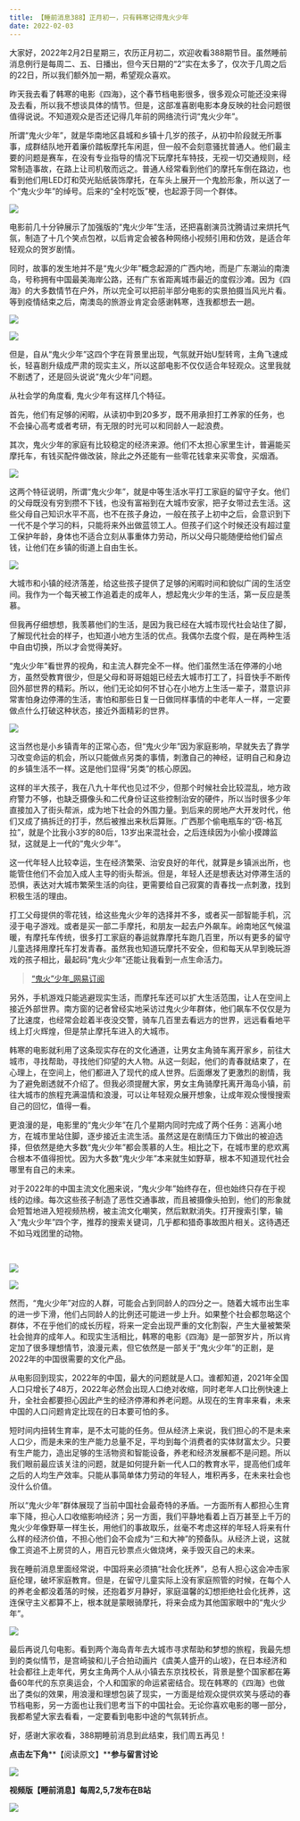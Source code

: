 ```yaml
---
title: 【睡前消息388】正月初一，只有韩寒记得鬼火少年
date: 2022-02-03
---
```









大家好，2022年2月2日星期三，农历正月初二，欢迎收看388期节目。虽然睡前消息例行是每周二、五、日播出，但今天日期的“2”实在太多了，仅次于几周之后的22日，所以我们额外加一期，希望观众喜欢。





昨天我去看了韩寒的电影《四海》，这个春节档电影很多，很多观众可能还没来得及去看，所以我不想谈具体的情节。但是，这部准喜剧电影本身反映的社会问题很值得说说。不知道观众是否还记得几年前的网络流行词“鬼火少年”。





所谓“鬼火少年”，就是华南地区县城和乡镇十几岁的孩子，从初中阶段就无所事事，成群结队地开着廉价踏板摩托车闲逛，但一般不会刻意骚扰普通人。他们最主要的问题是赛车，在没有专业指导的情况下玩摩托车特技，无视一切交通规则，经常制造事故，在路上让司机敬而远之。普通人经常看到他们的摩托车倒在路边，也看到他们用LED灯和荧光贴纸装饰摩托，在车头上展开一个鬼脸形象，所以送了一个“鬼火少年”的绰号。后来的“全村吃饭”梗，也起源于同一个群体。







![](/images/btnews/0301_0400/0388/79dfd3e1-e0ea-4a21-b6c1-541eab35e05b.webp)







电影前几十分钟展示了加强版的“鬼火少年”生活，还把喜剧演员沈腾请过来烘托气氛，制造了十几个笑点包袱，以后肯定会被各种网络小视频引用和仿效，是适合年轻观众的贺岁剧情。





同时，故事的发生地并不是“鬼火少年”概念起源的广西内地，而是广东潮汕的南澳岛，号称拥有中国最美海岸公路，还有广东省距离城市最近的度假沙滩。因为《四海》的大多数情节在户外，所以完全可以把前半部分电影的实景拍摄当风光片看。等到疫情结束之后，南澳岛的旅游业肯定会感谢韩寒，连我都想去一趟。







![](/images/btnews/0301_0400/0388/a7597716-416c-40e2-b4ea-97ad949adec3.webp)





![](/images/btnews/0301_0400/0388/dcff9a7b-9f59-4d0a-b1f2-229307d1483b.webp)







但是，自从“鬼火少年”这四个字在背景里出现，气氛就开始U型转弯，主角飞速成长，轻喜剧升级成严肃的现实主义，所以这部电影不仅仅适合年轻观众。这里我就不剧透了，还是回头说说“鬼火少年”问题。





从社会学的角度看, 鬼火少年有这样几个特征。





首先，他们有足够的闲暇，从读初中到20多岁，既不用承担打工养家的任务，也不会操心高考或者考研，有无限的时光可以和同龄人一起浪费。





其次，鬼火少年的家庭有比较稳定的经济来源。他们不太担心家里生计，普遍能买摩托车，有钱买配件做改装，除此之外还能有一些零花钱拿来买零食，买烟酒。







![](/images/btnews/0301_0400/0388/4e6b1a39-73d3-4ed8-91cf-de8d96f62f76.webp)







这两个特征说明，所谓“鬼火少年”，就是中等生活水平打工家庭的留守子女。他们的父母既没有穷到攒不下钱，也没有富裕到在大城市安家，把子女带过去生活。这些父母自己知识水平不高，也不在孩子身边，一般在孩子上初中之后，会意识到下一代不是个学习的料，只能将来外出做蓝领工人。但孩子们这个时候还没有超过童工保护年龄，身体也不适合立刻从事重体力劳动，所以父母只能随便给他们留点钱，让他们在乡镇的街道上自由生长。







![](/images/btnews/0301_0400/0388/6b349487-a9fb-4b94-9036-0bce387f7a0d.webp)







大城市和小镇的经济落差，给这些孩子提供了足够的闲暇时间和貌似广阔的生活空间。我作为一个每天被工作追着走的成年人，想起鬼火少年的生活，第一反应是羡慕。





但我再仔细想想，我羡慕他们的生活，是因为我已经在大城市现代社会站住了脚，了解现代社会的样子，也知道小地方生活的优点。我偶尔去度个假，是在两种生活中自由切换，所以才会觉得美好。





“鬼火少年”看世界的视角，和主流人群完全不一样。他们虽然生活在停滞的小地方，虽然受教育很少，但是父母和哥哥姐姐已经去大城市打工了，抖音快手不断传回外部世界的精彩。所以，他们无论如何不甘心在小地方上生活一辈子，潜意识非常害怕身边停滞的生活，害怕和那些日复一日做同样事情的中老年人一样，一定要做点什么打破这种状态，接近外面精彩的世界。







![](/images/btnews/0301_0400/0388/f69b60e9-0762-4287-bb18-54be0a7ee221.webp)







这当然也是小乡镇青年的正常心态，但“鬼火少年”因为家庭影响，早就失去了靠学习改变命运的机会，所以只能做点另类的事情，刺激自己的神经，证明自己和身边的乡镇生活不一样。这是他们显得“另类”的核心原因。





这样的半大孩子，我在八九十年代也见过不少，但那个时候社会比较混乱，地方政府警力不够，也缺乏摄像头和二代身份证这些控制治安的硬件，所以当时很多少年直接加入了街头帮派，成为地下社会的外围力量。到后来的房地产大开发时代，他们又成了搞拆迁的打手，然后被推出来秋后算账。广西那个偷电瓶车的“窃-格瓦拉”，就是个比我小3岁的80后，13岁出来混社会，之后连续因为小偷小摸蹲监狱，这就是上一代的“鬼火少年”。





这一代年轻人比较幸运，生在经济繁荣、治安良好的年代，就算是乡镇派出所，也能管住他们不会加入成人主导的街头帮派。但是，年轻人还是想表达对停滞生活的恐惧，表达对大城市繁荣生活的向往，更需要给自己寂寞的青春找一点刺激，找到积极生活的理由。





打工父母提供的零花钱，给这些鬼火少年的选择并不多，或者买一部智能手机，沉浸于电子游戏。或者是买一部二手摩托，和朋友一起去户外飙车。岭南地区气候温暖，有摩托车传统，很多打工家庭的春运就靠摩托车跑几百里，所以有更多的留守儿童选择用摩托车打发青春。虽然我也知道玩摩托不安全，但和每天从早到晚玩游戏的孩子相比，最起码“鬼火少年”还能让我看到一点生命活力。


> [“鬼火”少年_网易订阅](https://www.163.com/dy/article/EO92HAKR0527K16K.html)






另外，手机游戏只能逃避现实生活，而摩托车还可以扩大生活范围，让人在空间上接近外部世界。南方窗的记者曾经实地采访过鬼火少年群体，他们飙车不仅仅是为了比速度，也经常会趁着半夜没交警，骑车几百里去看远方的世界，远远看看地平线上灯火辉煌，但是禁止摩托车进入的大城市。





韩寒的电影就利用了这条现实存在的文化通道，让男女主角骑车离开家乡，前往大城市，寻找帮助，寻找他们仰望的大人物。从这一刻起，他们的青春就结束了，在心理上，在空间上，他们都进入了现代的成人世界。后面爆发了更激烈的剧情，我为了避免剧透就不介绍了。但我必须提醒大家，男女主角骑摩托离开海岛小镇，前往大城市的旅程充满温情和浪漫，可以让年轻观众展开想象，让成年观众慢慢搜索自己的回忆，值得一看。





更浪漫的是，电影里的“鬼火少年”在几个星期内同时完成了两个任务：逃离小地方，在城市里站住脚，逐步接近主流生活。虽然这是在剧情压力下做出的被迫选择，但依然是绝大多数“鬼火少年”都会羡慕的人生。相比之下，在城市里的悲欢离合根本不值得担忧。因为大多数“鬼火少年”本来就生如野草，根本不知道现代社会哪里有自己的未来。





对于2022年的中国主流文化圈来说，“鬼火少年”始终存在，但也始终只存在于视线的边缘。每次这些孩子制造了恶性交通事故，而且被摄像头拍到，他们的形象就会短暂地进入短视频热榜，被主流文化嘲笑，然后默默消失。打开搜索引擎，输入“鬼火少年”四个字，推荐的搜索关键词，几乎都和猎奇事故图片相关。这待遇还不如马戏团里的动物。

 

![](/images/btnews/0301_0400/0388/17d28cf6-8fec-456b-901a-7a62f36de51e.webp)





![](/images/btnews/0301_0400/0388/d9612af1-50cd-499d-9de0-19c4dcf1ff27.webp)







然而，“鬼火少年”对应的人群，可能会占到同龄人的四分之一。随着大城市出生率的进一步下滑，他们占同龄人的比例还可能进一步上升。如果整个社会都忽略这个群体，不在乎他们的成长历程，将来一定会出现严重的文化割裂，产生大量被繁荣社会抛弃的成年人。和现实生活相比，韩寒的电影《四海》是一部贺岁片，所以肯定加了很多理想情节，浪漫元素，但它依然是一部关于“鬼火少年”的正剧，是2022年的中国很需要的文化产品。







从电影回到现实，2022年的中国，最大的问题就是人口。谁都知道，2021年全国人口只增长了48万，2022年必然会出现人口绝对收缩，同时老年人口比例快速上升，全社会都要担心因此产生的经济停滞和养老问题。从现在的生育率来看，未来中国的人口问题肯定比现在的日本要可怕的多。





短时间内扭转生育率，是不太可能的任务。但从经济上来说，我们担心的不是未来人口少，而是未来的生产能力总量不足，平均到每个消费者的实体财富太少。只要有生产能力，造出足够的生活物资和智能设备，养老和经济发展都不是问题。所以我们眼前最应该关注的问题，就是如何提升新一代人口的教育水平，提高他们成年之后的人均生产效率。只能从事简单体力劳动的年轻人，堆积再多，在未来社会也没什么价值。





所以“鬼火少年”群体展现了当前中国社会最奇特的矛盾。一方面所有人都担心生育率下降，担心人口收缩影响经济；另一方面，我们平静地看着上百万甚至上千万的鬼火少年像野草一样生长，用他们的事故取乐，丝毫不考虑这样的年轻人将来有什么样的经济价值，不担心他们会不会成为“三和大神”的预备队。从经济上说，这就像工资追不上房贷的人，用百元钞票点火做烧烤，亲手毁灭自己的未来。





我在睡前消息里面经常说，中国将来必须搞“社会化抚养”，总有人担心这会冲击家庭伦理，破坏家庭教育。但是，在留守儿童实际上没有家庭照管的时候，在每个人的养老金都没着落的时候，还抱着岁月静好，家庭温馨的幻想拒绝社会化抚养，这连保守主义都算不上，根本就是蒙眼骑摩托，将来会成为其他国家眼中的“鬼火少年”。







![](/images/btnews/0301_0400/0388/7bf5ec2d-a2d9-49e8-b12c-a44974cb09ee.webp)







最后再说几句电影。看到两个海岛青年去大城市寻求帮助和梦想的旅程，我最先想到的类似情节，是宫崎骏和儿子合拍动画片《虞美人盛开的山坡》，在日本经济和社会都往上走年代，男女主角两个人从小镇去东京找校长，背景是整个国家都在筹备60年代的东京奥运会，个人和国家的命运紧密结合。现在韩寒的《四海》也做出了类似的效果，用浪漫和理想包装了现实，一方面是给观众提供欢笑与感动的春节档电影，另一方面也让我们思考当下的中国社会。无论你喜欢电影的哪一部分，我都希望大家去看看，一定要看到电影中途的气氛转折点。





好，感谢大家收看，388期睡前消息到此结束，我们周五再见！





**点击左下角****【阅读原文】****参与留言讨论**





![](/images/btnews/0301_0400/0388/72dbf648-d7f8-4e89-821f-c2b035a10d62.webp)



**视频版【睡前消息】每周2,5,7发布在B站**



![](/images/btnews/0301_0400/0388/be647d53-5f74-47b2-924d-7a30aa701c7c.webp)





